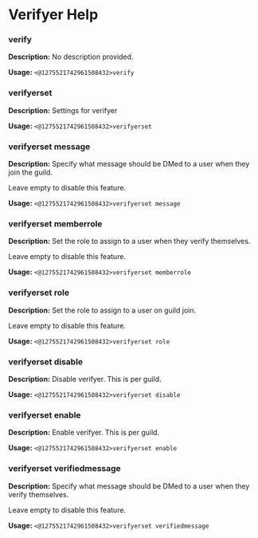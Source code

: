 # Verifyer Help

### verify

**Description:** No description provided.

**Usage:** `<@1275521742961508432>verify`

### verifyerset

**Description:** Settings for verifyer

**Usage:** `<@1275521742961508432>verifyerset`

### verifyerset message

**Description:** Specify what message should be DMed to a user when they join the guild.

Leave empty to disable this feature.

**Usage:** `<@1275521742961508432>verifyerset message`

### verifyerset memberrole

**Description:** Set the role to assign to a user when they verify themselves.

Leave empty to disable this feature.

**Usage:** `<@1275521742961508432>verifyerset memberrole`

### verifyerset role

**Description:** Set the role to assign to a user on guild join.

Leave empty to disable this feature.

**Usage:** `<@1275521742961508432>verifyerset role`

### verifyerset disable

**Description:** Disable verifyer.
This is per guild.

**Usage:** `<@1275521742961508432>verifyerset disable`

### verifyerset enable

**Description:** Enable verifyer.
This is per guild.

**Usage:** `<@1275521742961508432>verifyerset enable`

### verifyerset verifiedmessage

**Description:** Specify what message should be DMed to a user when they verify themselves.

Leave empty to disable this feature.

**Usage:** `<@1275521742961508432>verifyerset verifiedmessage`

